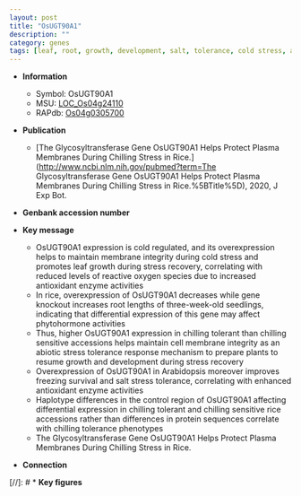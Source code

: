 ```yaml
---
layout: post
title: "OsUGT90A1"
description: ""
category: genes
tags: [leaf, root, growth, development, salt, tolerance, cold stress, abiotic stress, salt stress, stress, biotic stress, chilling, plasma membrane, phytohormone, reactive oxygen species, stress tolerance, cold, root length, chilling stress]
---
```


* **Information**  
    + Symbol: OsUGT90A1  
    + MSU: [LOC_Os04g24110](http://rice.uga.edu/cgi-bin/ORF_infopage.cgi?orf=LOC_Os04g24110)  
    + RAPdb: [Os04g0305700](http://rapdb.dna.affrc.go.jp/viewer/gbrowse_details/irgsp1?name=Os04g0305700)  

* **Publication**  
    + [The Glycosyltransferase Gene OsUGT90A1 Helps Protect Plasma Membranes During Chilling Stress in Rice.](http://www.ncbi.nlm.nih.gov/pubmed?term=The Glycosyltransferase Gene OsUGT90A1 Helps Protect Plasma Membranes During Chilling Stress in Rice.%5BTitle%5D), 2020, J Exp Bot.

* **Genbank accession number**  

* **Key message**  
    + OsUGT90A1 expression is cold regulated, and its overexpression helps to maintain membrane integrity during cold stress and promotes leaf growth during stress recovery, correlating with reduced levels of reactive oxygen species due to increased antioxidant enzyme activities
    + In rice, overexpression of OsUGT90A1 decreases while gene knockout increases root lengths of three-week-old seedlings, indicating that differential expression of this gene may affect phytohormone activities
    + Thus, higher OsUGT90A1 expression in chilling tolerant than chilling sensitive accessions helps maintain cell membrane integrity as an abiotic stress tolerance response mechanism to prepare plants to resume growth and development during stress recovery
    + Overexpression of OsUGT90A1 in Arabidopsis moreover improves freezing survival and salt stress tolerance, correlating with enhanced antioxidant enzyme activities
    + Haplotype differences in the control region of OsUGT90A1 affecting differential expression in chilling tolerant and chilling sensitive rice accessions rather than differences in protein sequences correlate with chilling tolerance phenotypes
    + The Glycosyltransferase Gene OsUGT90A1 Helps Protect Plasma Membranes During Chilling Stress in Rice.

* **Connection**  

[//]: # * **Key figures**  


